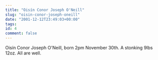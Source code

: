 ```yaml
---
title: "Oisín Conor Joseph O'Neill"
slug: "oisin-conor-joseph-oneill"
date: "2001-12-12T23:49:03+00:00"
tags:
id: 4
comment: false
---
```


<div style="clear:both;"></div>Oisín Conor Joseph O'Neill, born 2pm November 30th. A stonking 9lbs 12oz. All are well.
<div style="clear:both; padding-bottom: 0.25em;"></div>
